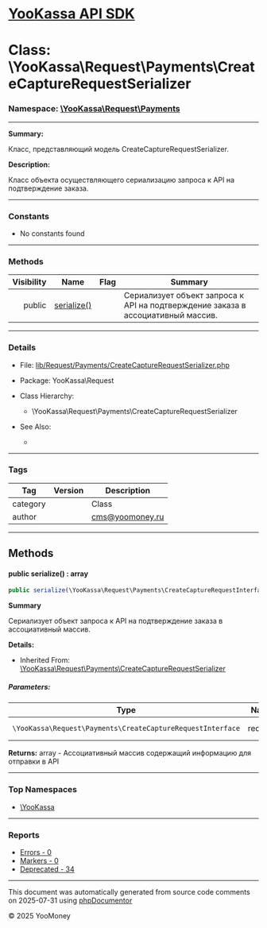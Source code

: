 # [YooKassa API SDK](../home.md)

# Class: \YooKassa\Request\Payments\CreateCaptureRequestSerializer
### Namespace: [\YooKassa\Request\Payments](../namespaces/yookassa-request-payments.md)
---
**Summary:**

Класс, представляющий модель CreateCaptureRequestSerializer.

**Description:**

Класс объекта осуществляющего сериализацию запроса к API на подтверждение заказа.

---
### Constants
* No constants found

---
### Methods
| Visibility | Name | Flag | Summary |
| ----------:| ---- | ---- | ------- |
| public | [serialize()](../classes/YooKassa-Request-Payments-CreateCaptureRequestSerializer.md#method_serialize) |  | Сериализует объект запроса к API на подтверждение заказа в ассоциативный массив. |

---
### Details
* File: [lib/Request/Payments/CreateCaptureRequestSerializer.php](../../lib/Request/Payments/CreateCaptureRequestSerializer.php)
* Package: YooKassa\Request
* Class Hierarchy:
  * \YooKassa\Request\Payments\CreateCaptureRequestSerializer

* See Also:
  * [](https://yookassa.ru/developers/api)

---
### Tags
| Tag | Version | Description |
| --- | ------- | ----------- |
| category |  | Class |
| author |  | cms@yoomoney.ru |

---
## Methods
<a name="method_serialize" class="anchor"></a>
#### public serialize() : array

```php
public serialize(\YooKassa\Request\Payments\CreateCaptureRequestInterface $request) : array
```

**Summary**

Сериализует объект запроса к API на подтверждение заказа в ассоциативный массив.

**Details:**
* Inherited From: [\YooKassa\Request\Payments\CreateCaptureRequestSerializer](../classes/YooKassa-Request-Payments-CreateCaptureRequestSerializer.md)

##### Parameters:
| Type | Name | Description |
| ---- | ---- | ----------- |
| <code lang="php">\YooKassa\Request\Payments\CreateCaptureRequestInterface</code> | request  | Сериализуемый объект запроса |

**Returns:** array - Ассоциативный массив содержащий информацию для отправки в API



---

### Top Namespaces

* [\YooKassa](../namespaces/yookassa.md)

---

### Reports
* [Errors - 0](../reports/errors.md)
* [Markers - 0](../reports/markers.md)
* [Deprecated - 34](../reports/deprecated.md)

---

This document was automatically generated from source code comments on 2025-07-31 using [phpDocumentor](http://www.phpdoc.org/)

&copy; 2025 YooMoney